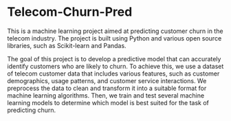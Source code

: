 # Telecom-Churn-Pred
This is a machine learning project aimed at predicting customer churn in the telecom industry. The project is built using Python and various open source libraries, such as Scikit-learn and Pandas. 

The goal of this project is to develop a predictive model that can accurately identify customers who are likely to churn. To achieve this, we use a dataset of telecom customer data that includes various features, such as customer demographics, usage patterns, and customer service interactions. We preprocess the data to clean and transform it into a suitable format for machine learning algorithms. Then, we train and test several machine learning models to determine which model is best suited for the task of predicting churn.
